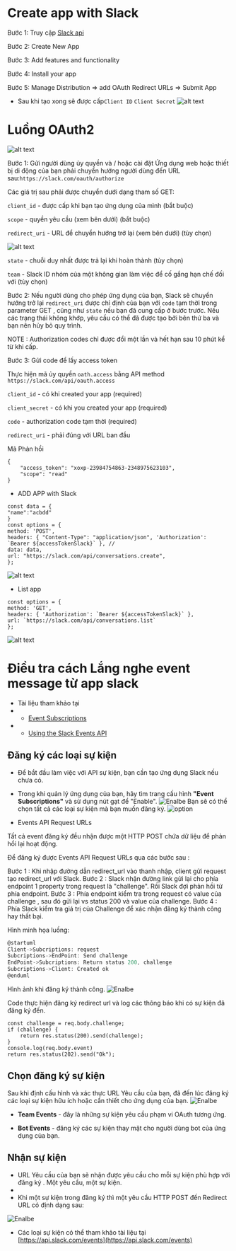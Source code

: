 # Create app with Slack

Bước 1: Truy cập [Slack api](https://api.slack.com/apps)

Bước 2: Create New App

Bước 3: Add features and functionality

Bước 4: Install your app

Bước 5: Manage Distribution => add OAuth Redirect URLs => Submit App

- Sau khi tạo xong sẽ được cấp`Client ID` `Client Secret`
![alt text](public/image/anh1.PNG)
# Luồng OAuth2 
![alt text](public/image/oath.png)

Bước 1: Gửi người dùng ủy quyền và / hoặc cài đặt
Ứng dụng web hoặc thiết bị di động của bạn phải chuyển hướng người dùng đến URL sau:`https://slack.com/oauth/authorize`

Các giá trị sau phải được chuyển dưới dạng tham số GET:

`client_id` - được cấp khi bạn tạo ứng dụng của mình (bắt buộc)

`scope` - quyền yêu cầu (xem bên dưới) (bắt buộc)

`redirect_uri` - URL để chuyển hướng trở lại (xem bên dưới) (tùy chọn)

![alt text](public/image/url.PNG)

`state` - chuỗi duy nhất được trả lại khi hoàn thành (tùy chọn)

`team` - Slack ID nhóm của một không gian làm việc để cố gắng hạn chế đối với (tùy chọn)

Bước 2: Nếu người dùng cho phép ứng dụng của bạn, Slack sẽ chuyển hướng trở lại `redirect_uri` được chỉ định của bạn với `code` tạm thời trong parameter GET , cũng như `state` nếu bạn đã cung cấp ở bước trước. Nếu các trạng thái không khớp, yêu cầu có thể đã được tạo bởi bên thứ ba và bạn nên hủy bỏ quy trình.

NOTE : Authorization codes chỉ được đổi một lần và hết hạn sau 10 phút kể từ khi cấp.

Bước 3: Gửi code để lấy access token

Thực hiện mã ủy quyền `oath.access` bằng API method `https://slack.com/api/oauth.access` 

`client_id` - có khi created your app (required)

`client_secret` - có khi you created your app (required)

`code` -  authorization code tạm thời (required)

`redirect_uri` - phải đúng với URL ban đầu



Mã Phàn hồi
```
{
    "access_token": "xoxp-23984754863-2348975623103",
    "scope": "read"
}
```

- ADD APP with Slack 
``` 
const data = {
"name":"acbdd"
}
const options = {
method: 'POST',
headers: { "Content-Type": "application/json", 'Authorization': `Bearer ${accessTokenSlack}` }, //
data: data,
url: "https://slack.com/api/conversations.create",
};
```

![alt text](public/image/add.PNG)

- List app
```
const options = {
method: 'GET',
headers: { 'Authorization': `Bearer ${accessTokenSlack}` },
url: `https://slack.com/api/conversations.list`
};
```

![alt text](public/image/list.PNG)


# Điều tra cách Lắng nghe event message từ app slack


  - Tài liệu tham khảo tại 
  - - [Event Subscriptions](https://api.slack.com/apps/A01K257T7GA/event-subscriptions?)
  - - [Using the Slack Events API](https://api.slack.com/apis/connections/events-api)

## Đăng ký các loại sự kiện
- Để bắt đầu làm việc với API sự kiện, bạn cần tạo ứng dụng Slack nếu chưa có.

- Trong khi quản lý ứng dụng của bạn, hãy tìm trang cấu hình **"Event Subscriptions"** và sử dụng nút gạt để "Enable". 
![Enalbe](public/image/eventson.png)
Bạn sẽ có thể chọn tất cả các loại sự kiện mà bạn muốn đăng ký.
![option](public/image/scopeBot.png)

- Events API Request URLs

Tất cả event đăng ký đều nhận được một HTTP POST chứa dữ liệu để phản hồi lại hoạt động.

Để đăng ký được Events API Request URLs qua các bước sau :

Bước 1 : Khi nhập đường dẫn redirect_url vào thanh nhập, client gửi request tạo redirect_url với Slack.
Bước 2 : Slack nhận đường link gửi lại cho phía endpoint 1 property trong request là "challenge". Rồi Slack đợi phản hồi từ phía endpoint.
Bước 3 : Phía endpoint kiểm tra trong request có value của challenge , sau đó gửi lại vs status 200 và value của challenge.
Bước 4 : Phía Slack kiểm tra giá trị của Challenge để xác nhận đăng ký thành công hay thất bại.

Hình minh họa luồng:

```js
@startuml
Client->Subcriptions: request
Subcriptions->EndPoint: Send challenge
EndPoint->Subcriptions: Return status 200, challenge
Subcriptions->Client: Created ok
@enduml
```
Hình ảnh khi đăng ký thành công.
![Enalbe](public/image/verification.png)


Code thực hiện đăng ký redirect url và log các thông báo khi có sự kiện đã đăng ký đến.
```
const challenge = req.body.challenge;
if (challenge) {
    return res.status(200).send(challenge);
}
console.log(req.body.event) 
return res.status(202).send("Ok");

```

## Chọn đăng ký sự kiện
Sau khi định cấu hình và xác thực URL Yêu cầu của bạn, đã đến lúc đăng ký các loại sự kiện hữu ích hoặc cần thiết cho ứng dụng của bạn.
![Enalbe](public/image/event_subscriptions.png)

- **Team Events** - đây là những sự kiện yêu cầu phạm vi OAuth tương ứng.

- **Bot Events** - đăng ký các sự kiện thay mặt cho người dùng bot của ứng dụng của bạn.

## Nhận sự kiện
- URL Yêu cầu của bạn sẽ nhận được yêu cầu cho mỗi sự kiện phù hợp với đăng ký . Một yêu cầu, một sự kiện.
- 
- Khi một sự kiện trong đăng ký thì một yêu cầu HTTP POST đến Redirect URL có định dạng sau:

![Enalbe](public/image/dataEvent.png)

- Các loại sự kiện có thể tham khảo tài liệu tại [https://api.slack.com/events](https://api.slack.com/events)